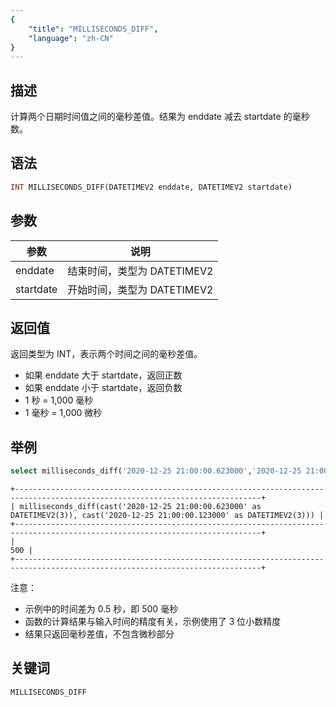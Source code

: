 ```yaml
---
{
    "title": "MILLISECONDS_DIFF",
    "language": "zh-CN"
}
---
```


<!-- 
Licensed to the Apache Software Foundation (ASF) under one
or more contributor license agreements.  See the NOTICE file
distributed with this work for additional information
regarding copyright ownership.  The ASF licenses this file
to you under the Apache License, Version 2.0 (the
"License"); you may not use this file except in compliance
with the License.  You may obtain a copy of the License at

  http://www.apache.org/licenses/LICENSE-2.0

Unless required by applicable law or agreed to in writing,
software distributed under the License is distributed on an
"AS IS" BASIS, WITHOUT WARRANTIES OR CONDITIONS OF ANY
KIND, either express or implied.  See the License for the
specific language governing permissions and limitations
under the License.
-->

## 描述

计算两个日期时间值之间的毫秒差值。结果为 enddate 减去 startdate 的毫秒数。

## 语法

```sql
INT MILLISECONDS_DIFF(DATETIMEV2 enddate, DATETIMEV2 startdate)
```

## 参数

| 参数 | 说明 |
| ---- | ---- |
| enddate | 结束时间，类型为 DATETIMEV2 |
| startdate | 开始时间，类型为 DATETIMEV2 |

## 返回值

返回类型为 INT，表示两个时间之间的毫秒差值。
- 如果 enddate 大于 startdate，返回正数
- 如果 enddate 小于 startdate，返回负数
- 1 秒 = 1,000 毫秒
- 1 毫秒 = 1,000 微秒

## 举例

```sql
select milliseconds_diff('2020-12-25 21:00:00.623000','2020-12-25 21:00:00.123000');
```

```text
+-----------------------------------------------------------------------------------------------------------------------------+
| milliseconds_diff(cast('2020-12-25 21:00:00.623000' as DATETIMEV2(3)), cast('2020-12-25 21:00:00.123000' as DATETIMEV2(3))) |
+-----------------------------------------------------------------------------------------------------------------------------+
|                                                                                                                         500 |
+-----------------------------------------------------------------------------------------------------------------------------+
```

注意：
- 示例中的时间差为 0.5 秒，即 500 毫秒
- 函数的计算结果与输入时间的精度有关，示例使用了 3 位小数精度
- 结果只返回毫秒差值，不包含微秒部分

## 关键词

    MILLISECONDS_DIFF